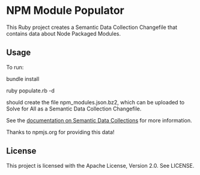 # NPM Module Populator

This Ruby project creates a Semantic Data Collection Changefile that contains
data about Node Packaged Modules.

## Usage

To run:

  bundle install
  
  ruby populate.rb -d

should create the file npm_modules.json.bz2, which can be uploaded to
Solve for All as a Semantic Data Collection Changefile.

See the [documentation on Semantic Data Collections](https://solveforall.com/docs/developer/semantic_data_collection) 
for more information.

Thanks to npmjs.org for providing this data!

## License

This project is licensed with the Apache License, Version 2.0. See LICENSE.
